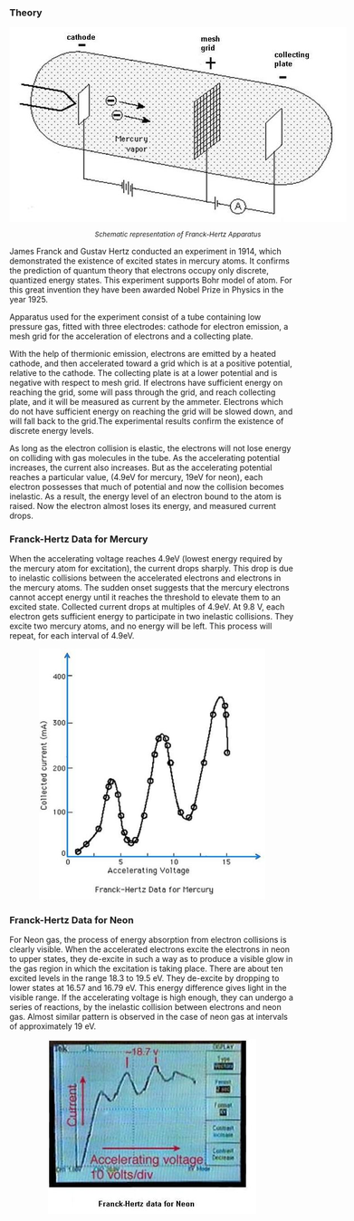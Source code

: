 ### Theory


<div style="display: block; margin-left: auto; margin-right: auto; text-align: center; width: fit-content;"><img src="./images/figure1.jpg" alt="Figure 1" style="max-width: 600px; height: auto;"><p style="text-align: center; font-size: smaller; font-style: italic;">Schematic representation of Franck-Hertz Apparatus</p></div>


James Franck and Gustav Hertz conducted an experiment in 1914, which demonstrated the existence of excited states in mercury atoms. It confirms the prediction of quantum theory that electrons occupy only discrete, quantized energy states. This experiment supports Bohr model of atom. For this great invention they have been awarded Nobel Prize in Physics in the year 1925.

Apparatus used for the experiment consist of a tube containing low pressure gas, fitted with three electrodes: cathode for electron emission, a mesh grid for the acceleration of electrons and a collecting plate.

 

With the help of thermionic emission, electrons are emitted by a heated cathode, and then accelerated toward a grid which is at a positive potential, relative to the cathode. The collecting plate is at a lower potential and is negative with respect to mesh grid. If electrons have sufficient energy on reaching the grid, some will pass through the grid, and reach collecting plate, and it will be measured as current by the ammeter. Electrons which do not have sufficient energy on reaching the grid will be slowed down, and will fall back to the grid.The experimental results confirm the existence of discrete energy levels.

 

As long as the electron collision is elastic, the electrons will not lose energy on colliding with gas molecules in the tube. As the accelerating potential increases, the current also increases. But as the accelerating potential reaches a particular value, (4.9eV for mercury, 19eV for neon), each electron possesses that much of potential and now the collision becomes inelastic. As a result, the energy level of an electron bound to the atom is raised. Now the electron almost loses its energy, and measured current drops.


 ### Franck-Hertz Data for Mercury

 When the accelerating voltage reaches 4.9eV (lowest energy required by the mercury atom for excitation), the current drops sharply. This drop is due to inelastic collisions between the accelerated electrons and electrons in the mercury atoms. The sudden onset suggests that the mercury electrons cannot accept energy until it reaches the threshold to elevate them to an excited state. Collected current drops at multiples of 4.9eV. At 9.8 V, each electron gets sufficient energy to participate in two inelastic collisions. They excite two mercury atoms, and no energy will be left. This process will repeat, for each interval of 4.9eV.

 <div style="display: block; margin-left: auto; margin-right: auto; text-align: center; width: fit-content;"><img src="./images/figure2.jpg" alt="Figure 1" style="max-width: 400px; height: auto;"><p style="text-align: center; font-size: smaller; font-style: italic;"></p></div>

### Franck-Hertz Data for Neon
 

For Neon gas, the process of energy absorption from electron collisions is clearly visible. When the accelerated electrons excite the electrons in neon to upper states, they de-excite in such a way as to produce a visible glow in the gas region in which the excitation is taking place. There are about ten excited levels in the range 18.3 to 19.5 eV. They de-excite by dropping to lower states at 16.57 and 16.79 eV. This energy difference gives light in the visible range. If the accelerating voltage is high enough, they can undergo a series of reactions, by the inelastic collision between electrons and neon gas. Almost similar pattern is observed in the case of neon gas at intervals of approximately 19 eV.

<div style="display: block; margin-left: auto; margin-right: auto; text-align: center; width: fit-content;"><img src="./images/figure3.jpg" alt="Figure 1" style="max-width: 400px; height: auto;"><p style="text-align: center; font-size: smaller; font-style: italic;"></p></div>
